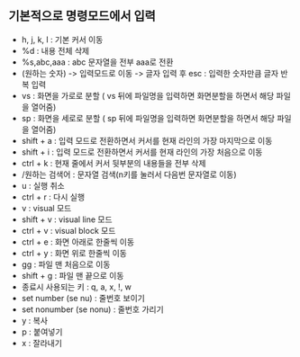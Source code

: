 ## 기본적으로 명령모드에서 입력
- h, j, k, l
    : 기본 커서 이동
- %d
    : 내용 전체 삭제
- %s,abc,aaa
    : abc 문자열을 전부 aaa로 전환
- (원하는 숫자) -> 입력모드로 이동 -> 글자 입력 후 esc
    : 입력한 숫자만큼 글자 반복 입력
- vs
    : 화면을 가로로 분할 ( vs 뒤에 파일명을 입력하면 화면분할을 하면서 해당 파일을 열어줌)
- sp
    : 화면을 세로로 분할 ( sp 뒤에 파일명을 입력하면 화면분할을 하면서 해당 파일을 열어줌)
- shift + a
    : 입력 모드로 전환하면서 커서를 현재 라인의 가장 마지막으로 이동
- shift + i
    : 입력 모드로 전환하면서 커서를 현재 라인의 가장 처음으로 이동 
- ctrl + k
    : 현재 줄에서 커서 뒷부분의 내용들을 전부 삭제
- /원하는 검색어
    : 문자열 검색(n키를 눌러서 다음번 문자열로 이동)
- u
    : 실행 취소
- ctrl + r
    : 다시 실행
- v
    : visual 모드
- shift + v
    : visual line 모드
- ctrl + v
    : visual block 모드
- ctrl + e
    : 화면 아래로 한줄씩 이동
- ctrl + y
    : 화면 위로 한줄씩 이동
- gg
    : 파일 맨 처음으로 이동
- shift + g 
    : 파일 맨 끝으로 이동
- 종료시 사용되는 키
    : q, a, x, !, w
- set number (se nu)
    : 줄번호 보이기
- set nonumber (se nonu)
    : 줄번호 가리기 
- y
    : 복사
- p
    : 붙여넣기
- x
    : 잘라내기
